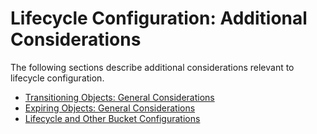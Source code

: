 # Lifecycle Configuration: Additional Considerations<a name="lifecycle-additional-considerations"></a>

The following sections describe additional considerations relevant to lifecycle configuration\.


+ [Transitioning Objects: General Considerations](lifecycle-transition-general-considerations.md)
+ [Expiring Objects: General Considerations](lifecycle-expire-general-considerations.md)
+ [Lifecycle and Other Bucket Configurations](lifecycle-and-other-bucket-config.md)